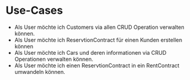# Use-Cases

* Als User möchte ich Customers via allen CRUD Operation verwalten können.
* Als User möchte ich ReservtionContract für einen Kunden erstellen können
* Als User möchte ich Cars und deren informationen via CRUD Operationen verwalten können.
* Als User möchte ich einen ReservtionContract in ein RentContract umwandeln können.